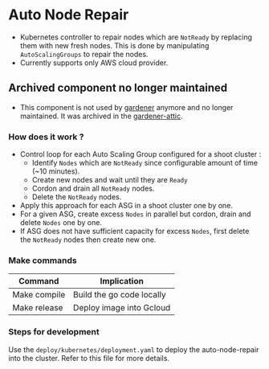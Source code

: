 # Auto Node Repair
* Kubernetes controller to repair nodes which are `NotReady` by replacing them with new fresh nodes. This is done by manipulating `AutoScalingGroups` to repair the nodes.
* Currently supports only AWS cloud provider.

## Archived component no longer maintained
* This component is not used by [gardener](https://github.com/gardener) anymore and no longer maintained. It was archived in the [gardener-attic](https://github.com/gardener-attic).

### How does it work ?
* Control loop for each Auto Scaling Group configured for a shoot cluster :
	* Identify `Nodes` which are `NotReady` since configurable amount of time (~10 minutes).
	* Create new nodes and wait until they are `Ready`
	* Cordon and drain all `NotReady` nodes.
	* Delete the `NotReady` nodes.
* Apply this approach for each ASG in a shoot cluster one by one.
* For a given ASG, create excess `Nodes` in parallel but cordon, drain and delete `Nodes` one by one.
* If ASG does not have sufficient capacity for excess `Nodes`, first delete the `NotReady` nodes then create new one.

### Make commands

| Command       | Implication                              |
| ------------- |------------------------------------------|
| Make compile  | Build the go code locally                |
| Make release  | Deploy image into Gcloud 				   |

### Steps for development

Use the `deploy/kubernetes/deployment.yaml` to deploy the auto-node-repair into the cluster. Refer to this file for more details.
